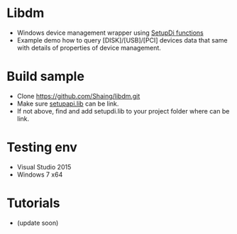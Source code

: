 # Libdm
- Windows device management wrapper using [SetupDi functions](https://docs.microsoft.com/zh-tw/windows-hardware/drivers/install/device-information-sets)
- Example demo how to query [DISK]/[USB]/[PCI] devices data that same with details of properties of device management.
# Build sample
- Clone https://github.com/Shaing/libdm.git
- Make sure [setupapi.lib](https://msdn.microsoft.com/en-us/library/windows/desktop/cc185682(v=vs.85).aspx) can be link.
- If not above, find and add setupdi.lib to your project folder where can be link.
# Testing env
- Visual Studio 2015
- Windows 7 x64
# Tutorials
- (update soon)


